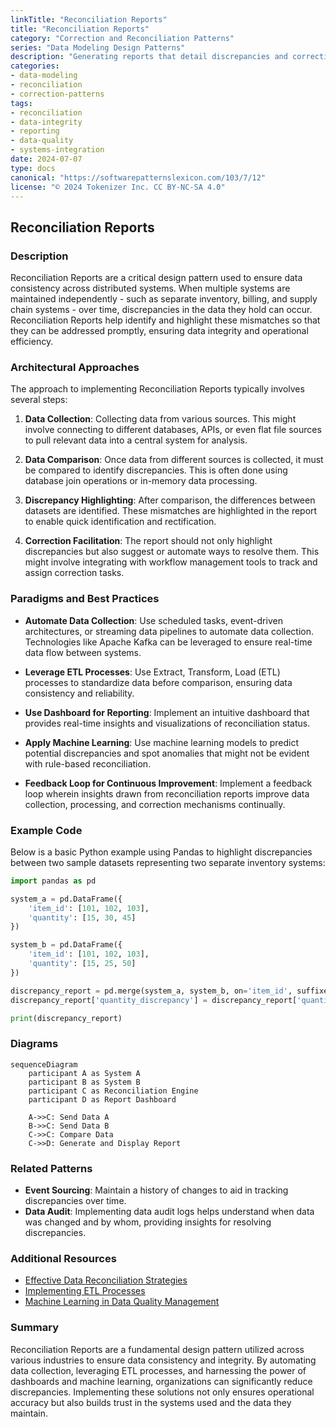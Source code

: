 ```yaml
---
linkTitle: "Reconciliation Reports"
title: "Reconciliation Reports"
category: "Correction and Reconciliation Patterns"
series: "Data Modeling Design Patterns"
description: "Generating reports that detail discrepancies and corrections in data systems to ensure accuracy and consistency."
categories:
- data-modeling
- reconciliation
- correction-patterns
tags:
- reconciliation
- data-integrity
- reporting
- data-quality
- systems-integration
date: 2024-07-07
type: docs
canonical: "https://softwarepatternslexicon.com/103/7/12"
license: "© 2024 Tokenizer Inc. CC BY-NC-SA 4.0"
---
```


## Reconciliation Reports

### Description

Reconciliation Reports are a critical design pattern used to ensure data consistency across distributed systems. When multiple systems are maintained independently - such as separate inventory, billing, and supply chain systems - over time, discrepancies in the data they hold can occur. Reconciliation Reports help identify and highlight these mismatches so that they can be addressed promptly, ensuring data integrity and operational efficiency.

### Architectural Approaches

The approach to implementing Reconciliation Reports typically involves several steps:

1. **Data Collection**: Collecting data from various sources. This might involve connecting to different databases, APIs, or even flat file sources to pull relevant data into a central system for analysis.

2. **Data Comparison**: Once data from different sources is collected, it must be compared to identify discrepancies. This is often done using database join operations or in-memory data processing.

3. **Discrepancy Highlighting**: After comparison, the differences between datasets are identified. These mismatches are highlighted in the report to enable quick identification and rectification.

4. **Correction Facilitation**: The report should not only highlight discrepancies but also suggest or automate ways to resolve them. This might involve integrating with workflow management tools to track and assign correction tasks.

### Paradigms and Best Practices

- **Automate Data Collection**: Use scheduled tasks, event-driven architectures, or streaming data pipelines to automate data collection. Technologies like Apache Kafka can be leveraged to ensure real-time data flow between systems.

- **Leverage ETL Processes**: Use Extract, Transform, Load (ETL) processes to standardize data before comparison, ensuring data consistency and reliability.

- **Use Dashboard for Reporting**: Implement an intuitive dashboard that provides real-time insights and visualizations of reconciliation status.

- **Apply Machine Learning**: Use machine learning models to predict potential discrepancies and spot anomalies that might not be evident with rule-based reconciliation.

- **Feedback Loop for Continuous Improvement**: Implement a feedback loop wherein insights drawn from reconciliation reports improve data collection, processing, and correction mechanisms continually.

### Example Code

Below is a basic Python example using Pandas to highlight discrepancies between two sample datasets representing two separate inventory systems:

```python
import pandas as pd

system_a = pd.DataFrame({
    'item_id': [101, 102, 103],
    'quantity': [15, 30, 45]
})

system_b = pd.DataFrame({
    'item_id': [101, 102, 103],
    'quantity': [15, 25, 50]
})

discrepancy_report = pd.merge(system_a, system_b, on='item_id', suffixes=('_a', '_b'))
discrepancy_report['quantity_discrepancy'] = discrepancy_report['quantity_a'] - discrepancy_report['quantity_b']

print(discrepancy_report)
```

### Diagrams

```mermaid
sequenceDiagram
    participant A as System A
    participant B as System B
    participant C as Reconciliation Engine
    participant D as Report Dashboard

    A->>C: Send Data A
    B->>C: Send Data B
    C->>C: Compare Data
    C->>D: Generate and Display Report
```

### Related Patterns

- **Event Sourcing**: Maintain a history of changes to aid in tracking discrepancies over time.
- **Data Audit**: Implementing data audit logs helps understand when data was changed and by whom, providing insights for resolving discrepancies.

### Additional Resources

- [Effective Data Reconciliation Strategies](https://example.com/data-reconciliation-strategies)
- [Implementing ETL Processes](https://example.com/etl-implementation)
- [Machine Learning in Data Quality Management](https://example.com/ml-data-quality)

### Summary

Reconciliation Reports are a fundamental design pattern utilized across various industries to ensure data consistency and integrity. By automating data collection, leveraging ETL processes, and harnessing the power of dashboards and machine learning, organizations can significantly reduce discrepancies. Implementing these solutions not only ensures operational accuracy but also builds trust in the systems used and the data they maintain.
